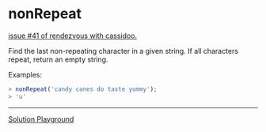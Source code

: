 # nonRepeat

[issue #41 of rendezvous with cassidoo.](https://buttondown.com/cassidoo/archive/it-takes-courage-to-grow-up-and-become-who-you/)

Find the last non-repeating character in a given string.
If all characters repeat, return an empty string.

Examples:

```ts
> nonRepeat('candy canes do taste yummy');
> 'u'
```

---

[Solution Playground](https://tsplay.dev/mqnZdW)
